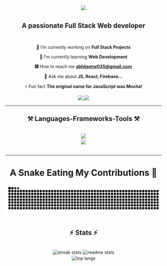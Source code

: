 <h1 align="center">
    <img src="https://readme-typing-svg.herokuapp.com/?font=Righteous&size=35&center=true&vCenter=true&width=500&height=70&duration=4000&lines=Hi+There!+👋;+I'm+Abhijeet!;" />
</h1>

<h2 align="center">A passionate Full Stack Web developer</h2>

<br/>

<div align="center">
 
🔭 I’m currently working on **Full Stack Projects**
 
🌱 I’m currently learning **Web Development**

🎆 How to reach me **abhijeetw035@gmail.com**

💬 Ask me about **JS, React, Firebase...**

⚡ Fun fact **The original name for JavaScript was Mocha!**

 </div>

 </div>
 
<div align="center"> 
  <a href="mailto:abhijeetw035@gmail.com">
    <img src="https://img.shields.io/badge/Gmail-333333?style=for-the-badge&logo=gmail&logoColor=red" />
  </a>
  <a href="https://www.linkedin.com/in/abhijeetw/" target="_blank">
    <img src="https://img.shields.io/badge/LinkedIn-0077B5?style=for-the-badge&logo=linkedin&logoColor=white" target="_blank" />
  </a>
</div>

 <hr/>

 <h2 align="center">⚒️ Languages-Frameworks-Tools ⚒️</h2>
<br/>
<div align="center">
    <img src="https://skillicons.dev/icons?i=c,cpp,html,css,bootstrap,tailwind,javascript,react,mui" /><br>
    <img src="https://skillicons.dev/icons?i=nodejs,express,mongodb,typescript,postman,firebase,github,git" /><br>
</div>

<br/>
<hr/>

<div align="center">
	
# A Snake Eating My Contributions 🐍

</div>

<p align="center">
	<picture>
		  <source media="(prefers-color-scheme: dark)" srcset="https://raw.githubusercontent.com/abhijeetw035/abhijeetw035/output/github-contribution-grid-snake-dark.svg">
		  <source media="(prefers-color-scheme: light)" srcset="https://raw.githubusercontent.com/abhijeetw035/abhijeetw035/output/github-contribution-grid-snake.svg">
		  <img alt="github contribution grid snake animation" src="https://raw.githubusercontent.com/abhijeetw035/abhijeetw035/output/github-contribution-grid-snake.svg">
	</picture>
</p>

<h2 align="center">⚡ Stats ⚡</h2>
<br>
<div align=center>
  <img width=390 src="https://github-readme-streak-stats-salesp07.vercel.app/?user=abhijeetw035&count_private=true&theme=react&border_radius=10" alt="streak stats"/>
  <img width=390 src="https://github-readme-stats-salesp07.vercel.app/api?username=abhijeetw035&count_private=true&show_icons=true&theme=react&rank_icon=github&border_radius=10" alt="readme stats" />
  <br/>
  <img width=325 align="center" src="https://github-readme-stats-salesp07.vercel.app/api/top-langs/?username=abhijeetw035&hide=HTML&langs_count=8&layout=compact&theme=react&border_radius=10&size_weight=0.5&count_weight=0.5&exclude_repo=github-readme-stats" alt="top langs" />
</div>
